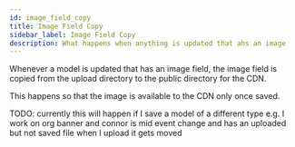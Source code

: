 ```yaml
---
id: image_field_copy
title: Image Field Copy
sidebar_label: Image Field Copy
description: What happens when anything is updated that ahs an image
---
```


Whenever a model is updated that has an image field, the image field is copied from the upload directory to the public directory for the CDN.

This happens so that the image is available to the CDN only once saved.

TODO: currently this will happen if I save a model of a different type e.g. I work on org banner and connor is mid event change and has an uploaded but not saved file when I upload it gets moved
